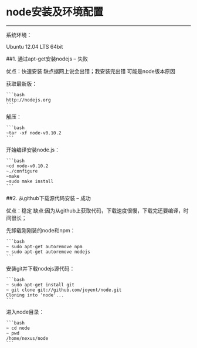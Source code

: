 # node安装及环境配置

------
系统环境：

Ubuntu 12.04 LTS 64bit

##1. 通过apt-get安装nodejs – 失败

优点：快速安装 缺点据网上说会出错；我安装完出错 可能是node版本原因

获取最新版：<br/>

    ```bash 
    http://nodejs.org
    ```
    
解压： <br/>

    ```bash 
    ~tar -xf node-v0.10.2 
    ```
    
开始编译安装node.js：<br/>

    ```bash
    ~cd node-v0.10.2
    ~./configure
    ~make
    ~sudo make install 
    ```
    
##2. 从github下载源代码安装 – 成功

优点：稳定 缺点:因为从github上获取代码，下载速度很慢，下载完还要编译，时间很长；

先卸载刚刚装的node和npm： <br/>

    ```bash 
    ~ sudo apt-get autoremove npm
    ~ sudo apt-get autoremove nodejs
    ```
    
安装git并下载nodejs源代码： <br/>

    ```bash 
    ~ sudo apt-get install git
    ~ git clone git://github.com/joyent/node.git
    Cloning into 'node'...
    ```
    
进入node目录： <br/>

    ```bash
    ~ cd node
    ~ pwd
    /home/nexus/node 
    ```
    
